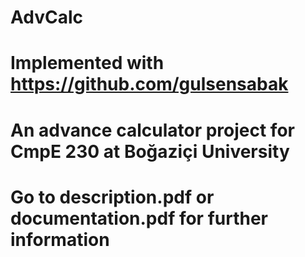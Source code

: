 # AdvCalc
# Implemented with https://github.com/gulsensabak
# An advance calculator project for CmpE 230 at Boğaziçi University
# Go to description.pdf or documentation.pdf for further information
